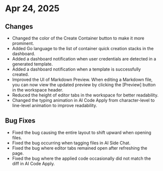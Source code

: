 # Apr 24, 2025

## **Changes**

* Changed the color of the Create Container button to make it more prominent.
* Added Go language to the list of container quick creation stacks in the dashboard.
* Added a dashboard notification when user credentials are detected in a generated template.
* Added a dashboard notification when a template is successfully created.
* Improved the UI of Markdown Preview. When editing a Markdown file, you can now view the updated preview by clicking the \[Preview] button in the workspace header.
* Reduced the height of editor tabs in the workspace for better readability.
* Changed the typing animation in AI Code Apply from character-level to line-level animation to improve readability.

## Bug Fixes

* Fixed the bug causing the entire layout to shift upward when opening files.
* Fixed the bug occurring when tagging files in AI Side Chat.
* Fixed the bug where editor tabs remained open after refreshing the page.
* Fixed the bug where the applied code occasionally did not match the diff in AI Code Apply.
